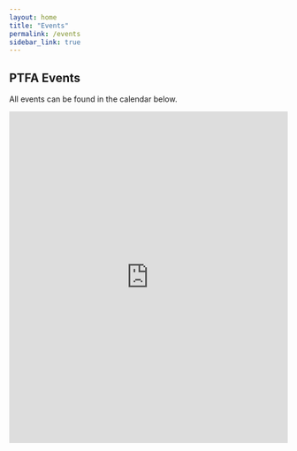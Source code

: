 ```yaml
---
layout: home
title: "Events"
permalink: /events
sidebar_link: true
---
```


## PTFA Events

All events can be found in the calendar below.

<iframe src="https://calendar.google.com/calendar/embed?height=600&wkst=1&ctz=Europe%2FLondon&showPrint=0&showTz=0&showTitle=0&src=cHRmYS5zdGNhdGhlcmluZXNjcHNAZ21haWwuY29t&color=%23039BE5" style="border-width:0" width="100%" height="600" frameborder="0" scrolling="no"></iframe>
